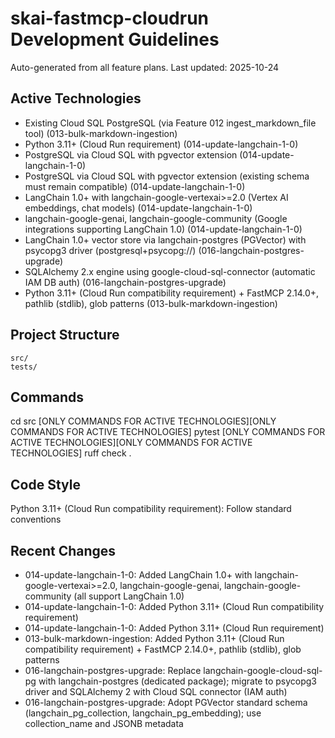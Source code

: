 # skai-fastmcp-cloudrun Development Guidelines

Auto-generated from all feature plans. Last updated: 2025-10-24

## Active Technologies
- Existing Cloud SQL PostgreSQL (via Feature 012 ingest_markdown_file tool) (013-bulk-markdown-ingestion)
- Python 3.11+ (Cloud Run requirement) (014-update-langchain-1-0)
- PostgreSQL via Cloud SQL with pgvector extension (014-update-langchain-1-0)
- PostgreSQL via Cloud SQL with pgvector extension (existing schema must remain compatible) (014-update-langchain-1-0)
- LangChain 1.0+ with langchain-google-vertexai>=2.0 (Vertex AI embeddings, chat models) (014-update-langchain-1-0)
- langchain-google-genai, langchain-google-community (Google integrations supporting LangChain 1.0) (014-update-langchain-1-0)
- LangChain 1.0+ vector store via langchain-postgres (PGVector) with psycopg3 driver (postgresql+psycopg://) (016-langchain-postgres-upgrade)
- SQLAlchemy 2.x engine using google-cloud-sql-connector (automatic IAM DB auth) (016-langchain-postgres-upgrade)
- Python 3.11+ (Cloud Run compatibility requirement) + FastMCP 2.14.0+, pathlib (stdlib), glob patterns (013-bulk-markdown-ingestion)

## Project Structure

```text
src/
tests/
```

## Commands

cd src [ONLY COMMANDS FOR ACTIVE TECHNOLOGIES][ONLY COMMANDS FOR ACTIVE TECHNOLOGIES] pytest [ONLY COMMANDS FOR ACTIVE TECHNOLOGIES][ONLY COMMANDS FOR ACTIVE TECHNOLOGIES] ruff check .

## Code Style

Python 3.11+ (Cloud Run compatibility requirement): Follow standard conventions

## Recent Changes
- 014-update-langchain-1-0: Added LangChain 1.0+ with langchain-google-vertexai>=2.0, langchain-google-genai, langchain-google-community (all support LangChain 1.0)
- 014-update-langchain-1-0: Added Python 3.11+ (Cloud Run compatibility requirement)
- 014-update-langchain-1-0: Added Python 3.11+ (Cloud Run requirement)
- 013-bulk-markdown-ingestion: Added Python 3.11+ (Cloud Run compatibility requirement) + FastMCP 2.14.0+, pathlib (stdlib), glob patterns
 - 016-langchain-postgres-upgrade: Replace langchain-google-cloud-sql-pg with langchain-postgres (dedicated package); migrate to psycopg3 driver and SQLAlchemy 2 with Cloud SQL connector (IAM auth)
 - 016-langchain-postgres-upgrade: Adopt PGVector standard schema (langchain_pg_collection, langchain_pg_embedding); use collection_name and JSONB metadata


<!-- MANUAL ADDITIONS START -->
<!-- MANUAL ADDITIONS END -->
